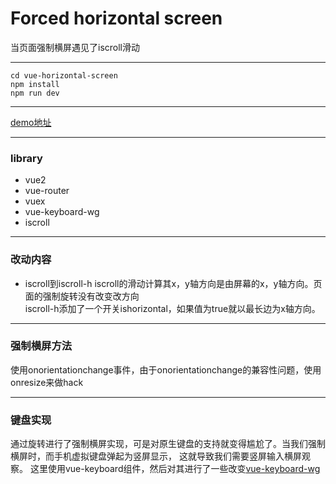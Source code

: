 # Forced horizontal screen

当页面强制横屏遇见了iscroll滑动
***

	cd vue-horizontal-screen
	npm install
	npm run dev

***

[demo地址](https://stoplll.github.io/homepages)
***
### library

- vue2
- vue-router
- vuex
- vue-keyboard-wg
- iscroll
***

### 改动内容

- iscroll到iscroll-h
	iscroll的滑动计算其x，y轴方向是由屏幕的x，y轴方向。页面的强制旋转没有改变改方向  
	iscroll-h添加了一个开关ishorizontal，如果值为true就以最长边为x轴方向。
***

### 强制横屏方法
	
使用onorientationchange事件，由于onorientationchange的兼容性问题，使用onresize来做hack

***

### 键盘实现
	
通过旋转进行了强制横屏实现，可是对原生键盘的支持就变得尴尬了。当我们强制横屏时，而手机虚拟键盘弹起为竖屏显示，
这就导致我们需要竖屏输入横屏观察。
这里使用vue-keyboard组件，然后对其进行了一些改变[vue-keyboard-wg](https://github.com/StopllL/vue-keyboard-wg)


